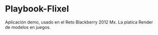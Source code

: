 Playbook-Flixel
===============

Aplicación demo, usado en el Reto Blackberry 2012 Mx. La platica Render de modelos en juegos.
